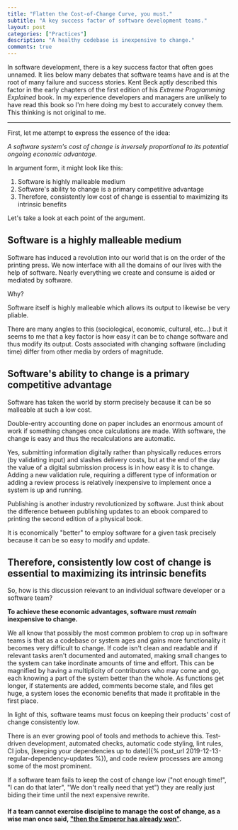 ```yaml
---
title: "Flatten the Cost-of-Change Curve, you must."
subtitle: "A key success factor of software development teams."
layout: post
categories: ["Practices"]
description: "A healthy codebase is inexpensive to change."
comments: true
---
```


In software development, there is a key success factor that often goes unnamed. It lies below many debates that software teams have and is at the root of many failure and success stories. Kent Beck aptly described this factor in the early chapters of the first edition of his *Extreme Programming Explained* book. In my experience developers and managers are unlikely to have read this book so I'm here doing my best to accurately convey them. This thinking is not original to me.

---

First, let me attempt to express the essence of the idea:

*A software system's cost of change is inversely proportional to its potential ongoing economic advantage.*

In argument form, it might look like this:

1. Software is highly malleable medium
2. Software's ability to change is a primary competitive advantage
3. Therefore, consistently low cost of change is essential to maximizing its intrinsic benefits

Let's take a look at each point of the argument.

## Software is a highly malleable medium

Software has induced a revolution into our world that is on the order of the printing press. We now interface with all the domains of our lives with the help of software. Nearly everything we create and consume is aided or mediated by software.

Why?

Software itself is highly malleable which allows its output to likewise be very pliable.

There are many angles to this (sociological, economic, cultural, etc...) but it seems to me that a key factor is how easy it can be to change software and thus modify its output. Costs associated with changing software (including time) differ from other media by orders of magnitude.

## Software's ability to change is a primary competitive advantage

Software has taken the world by storm precisely because it can be so malleable at such a low cost.

Double-entry accounting done on paper includes an enormous amount of work if something changes once calculations are made. With software, the change is easy and thus the recalculations are automatic.

Yes, submitting information digitally rather than physically reduces errors (by validating input) and slashes delivery costs, but at the end of the day the value of a digital submission process is in how easy it is to change. Adding a new validation rule, requiring a different type of information or adding a review process is relatively inexpensive to implement once a system is up and running.

Publishing is another industry revolutionized by software. Just think about the difference between publishing updates to an ebook compared to printing the second edition of a physical book.

It is economically "better" to employ software for a given task precisely because it can be so easy to modify and update.

## Therefore, consistently low cost of change is essential to maximizing its intrinsic benefits

So, how is this discussion relevant to an individual software developer or a software team?

**To achieve these economic advantages, software must *remain* inexpensive to change.**

We all know that possibly the most common problem to crop up in software teams is that as a codebase or system ages and gains more functionality it becomes very difficult to change. If code isn't clean and readable and if relevant tasks aren't documented and automated, making small changes to the system can take inordinate amounts of time and effort. This can be magnified by having a multiplicity of contributors who may come and go, each knowing a part of the system better than the whole. As functions get longer, if statements are added, comments become stale, and files get huge, a system loses the economic benefits that made it profitable in the first place.

In light of this, software teams must focus on keeping their products' cost of change consistently low.

There is an ever growing pool of tools and methods to achieve this. Test-driven development, automated checks, automatic code styling, lint rules, CI jobs, [keeping your dependencies up to date]({% post_url 2019-12-13-regular-dependency-updates %}), and code review processes are among some of the most prominent.

If a software team fails to keep the cost of change low ("not enough time!", "I can do that later", "We don't really need that yet") they are really just biding their time until the next expensive rewrite.

#### If a team cannot exercise discipline to manage the cost of change, as a wise man once said, ["then the Emperor has already won"](https://getyarn.io/yarn-clip/609961ff-f41a-4056-8368-f87e438c3eb1#/OT5Cc0Nu3m).
